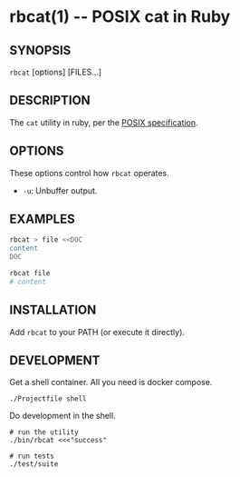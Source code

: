 rbcat(1) -- POSIX cat in Ruby
================================================================

## SYNOPSIS

`rbcat` [options] [FILES...]

## DESCRIPTION

The `cat` utility in ruby, per the [POSIX specification](http://pubs.opengroup.org/onlinepubs/000095399/utilities/cat.html).

## OPTIONS

These options control how `rbcat` operates.

* `-u`:
  Unbuffer output.

## EXAMPLES

```bash
rbcat > file <<DOC
content
DOC

rbcat file
# content
```

## INSTALLATION

Add `rbcat` to your PATH (or execute it directly).

## DEVELOPMENT

Get a shell container. All you need is docker compose.

```shell
./Projectfile shell
```

Do development in the shell.

```shell
# run the utility
./bin/rbcat <<<"success"

# run tests
./test/suite
```
